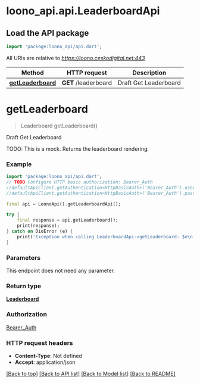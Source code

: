 # loono_api.api.LeaderboardApi

## Load the API package
```dart
import 'package:loono_api/api.dart';
```

All URIs are relative to *https://loono.ceskodigital.net:443*

Method | HTTP request | Description
------------- | ------------- | -------------
[**getLeaderboard**](LeaderboardApi.md#getleaderboard) | **GET** /leaderboard | Draft Get Leaderboard


# **getLeaderboard**
> Leaderboard getLeaderboard()

Draft Get Leaderboard

TODO: This is a mock.  Returns the leaderboard rendering.

### Example
```dart
import 'package:loono_api/api.dart';
// TODO Configure HTTP basic authorization: Bearer_Auth
//defaultApiClient.getAuthentication<HttpBasicAuth>('Bearer_Auth').username = 'YOUR_USERNAME'
//defaultApiClient.getAuthentication<HttpBasicAuth>('Bearer_Auth').password = 'YOUR_PASSWORD';

final api = LoonoApi().getLeaderboardApi();

try {
    final response = api.getLeaderboard();
    print(response);
} catch on DioError (e) {
    print('Exception when calling LeaderboardApi->getLeaderboard: $e\n');
}
```

### Parameters
This endpoint does not need any parameter.

### Return type

[**Leaderboard**](Leaderboard.md)

### Authorization

[Bearer_Auth](../README.md#Bearer_Auth)

### HTTP request headers

 - **Content-Type**: Not defined
 - **Accept**: application/json

[[Back to top]](#) [[Back to API list]](../README.md#documentation-for-api-endpoints) [[Back to Model list]](../README.md#documentation-for-models) [[Back to README]](../README.md)

